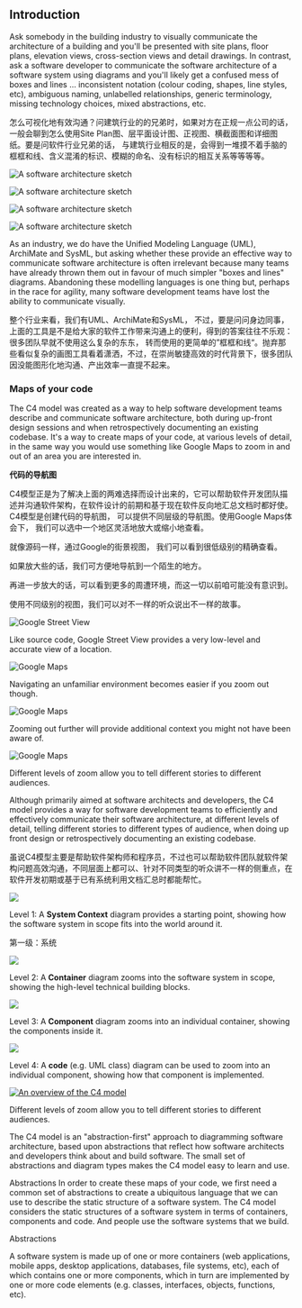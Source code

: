 ## Introduction

Ask somebody in the building industry to visually communicate the architecture of a building and you'll be presented with site plans, floor plans, elevation views, cross-section views and detail drawings. In contrast, ask a software developer to communicate the software architecture of a software system using diagrams and you'll likely get a confused mess of boxes and lines ... inconsistent notation \(colour coding, shapes, line styles, etc\), ambiguous naming, unlabelled relationships, generic terminology, missing technology choices, mixed abstractions, etc.

怎么可视化地有效沟通？问建筑行业的的兄弟时，如果对方在正规一点公司的话，一般会聊到怎么使用Site Plan图、层平面设计图、正视图、横截面图和详细图纸。要是问软件行业兄弟的话， 与建筑行业相反的是，会得到一堆摸不着手脑的框框和线、含义混淆的标识、模糊的命名、没有标识的相互关系等等等等。

![](https://c4model.com/img/sketch-1.jpg "A software architecture sketch")

![](https://c4model.com/img/sketch-2.jpg "A software architecture sketch")

![](https://c4model.com/img/sketch-3.jpg "A software architecture sketch")

![](https://c4model.com/img/sketch-4.jpg "A software architecture sketch")

As an industry, we do have the Unified Modeling Language \(UML\), ArchiMate and SysML, but asking whether these provide an effective way to communicate software architecture is often irrelevant because many teams have already thrown them out in favour of much simpler "boxes and lines" diagrams. Abandoning these modelling languages is one thing but, perhaps in the race for agility, many software development teams have lost the ability to communicate visually.

整个行业来看，我们有UML、ArchiMate和SysML， 不过，要是问问身边同事，上面的工具是不是给大家的软件工作带来沟通上的便利，得到的答案往往不乐观：很多团队早就不使用这么复杂的东东， 转而使用的更简单的”框框和线“。抛弃那些看似复杂的画图工具看着潇洒，不过，在崇尚敏捷高效的时代背景下，很多团队因没能图形化地沟通、产出效率一直提不起来。

### Maps of your code

The C4 model was created as a way to help software development teams describe and communicate software architecture, both during up-front design sessions and when retrospectively documenting an existing codebase. It's a way to create maps of your code, at various levels of detail, in the same way you would use something like Google Maps to zoom in and out of an area you are interested in.

**代码的导航图**

C4模型正是为了解决上面的两难选择而设计出来的，它可以帮助软件开发团队描述并沟通软件架构，在软件设计的前期和基于现在软件反向地汇总文档时都好使。 C4模型是创建代码的导航图， 可以提供不同层级的导航图。使用Google Maps体会下， 我们可以选中一个地区灵活地放大或缩小地查看。

就像源码一样，通过Google的街景视图， 我们可以看到很低级别的精确查看。

如果放大些的话，我们可方便地导航到一个陌生的地方。

再进一步放大的话，可以看到更多的周遭环境，而这一切以前咱可能没有意识到。

使用不同级别的视图，我们可以对不一样的听众说出不一样的故事。

![](https://c4model.com/img/map-1.jpg "Google Street View")

Like source code, Google Street View provides a very low-level and accurate view of a location.

![](https://c4model.com/img/map-2.jpg "Google Maps")

Navigating an unfamiliar environment becomes easier if you zoom out though.

![](https://c4model.com/img/map-3.jpg "Google Maps")

Zooming out further will provide additional context you might not have been aware of.

![](https://c4model.com/img/map-4.jpg "Google Maps")

Different levels of zoom allow you to tell different stories to different audiences.

Although primarily aimed at software architects and developers, the C4 model provides a way for software development teams to efficiently and effectively communicate their software architecture, at different levels of detail, telling different stories to different types of audience, when doing up front design or retrospectively documenting an existing codebase.



虽说C4模型主要是帮助软件架构师和程序员，不过也可以帮助软件团队就软件架构问题高效沟通，不同层面上都可以、针对不同类型的听众讲不一样的侧重点，在软件开发初期或基于已有系统利用文档汇总时都能帮忙。



  
![](https://c4model.com/img/bigbankplc-SystemContext.png)

Level 1: A **System Context** diagram provides a starting point, showing how the software system in scope fits into the world around it.

第一级：系统

![](https://c4model.com/img/bigbankplc-Containers.png)

Level 2: A **Container** diagram zooms into the software system in scope, showing the high-level technical building blocks.

![](https://c4model.com/img/bigbankplc-Components.png)

Level 3: A **Component** diagram zooms into an individual container, showing the components inside it.

![](https://c4model.com/img/bigbankplc-Classes.png)

Level 4: A **code** \(e.g. UML class\) diagram can be used to zoom into an individual component, showing how that component is implemented.

[![](https://c4model.com/img/c4-overview.png "An overview of the C4 model")](https://c4model.com/img/c4-overview.png)

Different levels of zoom allow you to tell different stories to different audiences.

The C4 model is an "abstraction-first" approach to diagramming software architecture, based upon abstractions that reflect how software architects and developers think about and build software. The small set of abstractions and diagram types makes the C4 model easy to learn and use.



Abstractions
In order to create these maps of your code, we first need a common set of abstractions to create a ubiquitous language that we can use to describe the static structure of a software system. The C4 model considers the static structures of a software system in terms of containers, components and code. And people use the software systems that we build.

Abstractions

A software system is made up of one or more containers (web applications, mobile apps, desktop applications, databases, file systems, etc), each of which contains one or more components, which in turn are implemented by one or more code elements (e.g. classes, interfaces, objects, functions, etc).